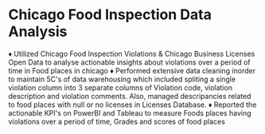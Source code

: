 # Chicago Food Inspection Data Analysis

♦ Utilized Chicago Food Inspection Violations & Chicago Business Licenses Open Data to analyse actionable insights about violations over a period of time in Food places in chicago
♦ Performed extensive data cleaning inorder to maintain 5C's of data warehousing which included spliting a single violation column into 3 separate columns of Violation code, violation description and violation comments.
Also, managed descripancies related to food places with null or no licenses in Licenses Database.
♦ Reported the actionable KPI's on PowerBI and Tableau to measure Foods places having violations over a period of time, Grades and scores of food places 
